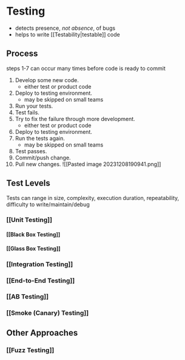 # Testing
- detects presence, *not absence*, of bugs
- helps to write [[Testability|testable]] code

## Process
steps 1-7 can occur many times before code is ready to commit
1. Develop some new code.
	- either test or product code
2. Deploy to testing environment.
	- may be skipped on small teams
3. Run your tests.
4. Test fails.
5. Try to fix the failure through more development.
	- either test or product code
6. Deploy to testing environment.
7. Run the tests again.
	- may be skipped on small teams
8. Test passes.
9. Commit/push change.
10. Pull new changes.
![[Pasted image 20231208190941.png]]

## Test Levels
Tests can range in size, complexity, execution duration, repeatability, difficulty to write/maintain/debug
### [[Unit Testing]]
#### [[Black Box Testing]]
#### [[Glass Box Testing]]
### [[Integration Testing]]
### [[End-to-End Testing]]
### [[AB Testing]]
### [[Smoke (Canary) Testing]]

## Other Approaches
### [[Fuzz Testing]]